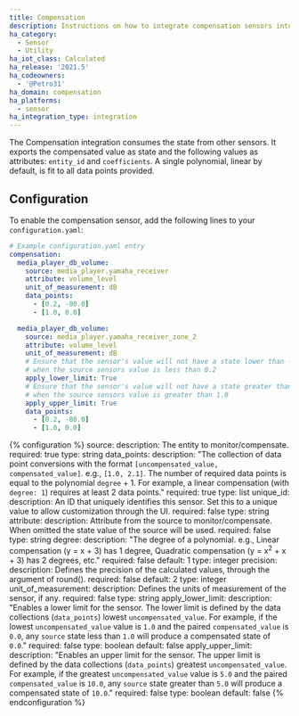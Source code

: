 ```yaml
---
title: Compensation
description: Instructions on how to integrate compensation sensors into Home Assistant.
ha_category:
  - Sensor
  - Utility
ha_iot_class: Calculated
ha_release: '2021.5'
ha_codeowners:
  - '@Petro31'
ha_domain: compensation
ha_platforms:
  - sensor
ha_integration_type: integration
---
```


The Compensation integration consumes the state from other sensors. It exports the compensated value as state and the following values as attributes: `entity_id` and `coefficients`.  A single polynomial, linear by default, is fit to all data points provided.

## Configuration

To enable the compensation sensor, add the following lines to your `configuration.yaml`:

```yaml
# Example configuration.yaml entry
compensation:
  media_player_db_volume:
    source: media_player.yamaha_receiver
    attribute: volume_level
    unit_of_measurement: dB
    data_points:
      - [0.2, -80.0]
      - [1.0, 0.0]

  media_player_db_volume:
    source: media_player.yamaha_receiver_zone_2
    attribute: volume_level
    unit_of_measurement: dB
    # Ensure that the sensor's value will not have a state lower than -80.0
    # when the source sensors value is less than 0.2
    apply_lower_limit: True
    # Ensure that the sensor's value will not have a state greater than 0.0
    # when the source sensors value is greater than 1.0
    apply_upper_limit: True
    data_points:
      - [0.2, -80.0]
      - [1.0, 0.0]
```

{% configuration %}
source:
  description: The entity to monitor/compensate.
  required: true
  type: string
data_points:
  description: "The collection of data point conversions with the format `[uncompensated_value, compensated_value]`.  e.g., `[1.0, 2.1]`. The number of required data points is equal to the polynomial `degree` + 1. For example, a linear compensation (with `degree: 1`) requires at least 2 data points."
  required: true
  type: list
unique_id:
  description: An ID that uniquely identifies this sensor. Set this to a unique value to allow customization through the UI.
  required: false
  type: string
attribute:
  description: Attribute from the source to monitor/compensate. When omitted the state value of the source will be used.
  required: false
  type: string
degree:
  description: "The degree of a polynomial. e.g., Linear compensation (y = x + 3) has 1 degree, Quadratic compensation (y = x<sup>2</sup> + x + 3) has 2 degrees, etc."
  required: false
  default: 1
  type: integer
precision:
  description: Defines the precision of the calculated values, through the argument of round().
  required: false
  default: 2
  type: integer
unit_of_measurement:
  description: Defines the units of measurement of the sensor, if any.
  required: false
  type: string
apply_lower_limit:
  description: "Enables a lower limit for the sensor. The lower limit is defined by the data collections (`data_points`) lowest `uncompensated_value`. For example, if the lowest `uncompensated_value` value is `1.0` and the paired `compensated_value` is `0.0`, any `source` state less than `1.0` will produce a compensated state of `0.0`."
  required: false
  type: boolean
  default: false
apply_upper_limit:
  description: "Enables an upper limit for the sensor. The upper limit is defined by the data collections (`data_points`) greatest `uncompensated_value`. For example, if the greatest `uncompensated_value` value is `5.0` and the paired `compensated_value` is `10.0`, any `source` state greater than `5.0` will produce a compensated state of `10.0`."
  required: false
  type: boolean
  default: false
{% endconfiguration %}
